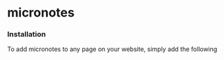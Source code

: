 # micronotes

### Installation

To add micronotes to any page on your website, simply add the following <script> tag to the HTML of the page at the bottom of the <body> section.

```html
<script type="text/javascript" src="https://cdn.jsdelivr.net/gh/generic-github-user/micronotes@v1.0/micronotes.js"></script>
```

If using plain HTML, you will need to add the script to any page that you want to add footnotes to. Alternatively, add it to a PHP functions file or similar file that loads content that must be added to every page on a website - this way, you only need to add the script once.

### Adding Footnotes

By default, footnotes can be added using the {note} and {/note} tags - just put whatever HTML you want in between those two tags, and it will automatically be made into a gorgeous, responsive footnote.

**Note:** the {note} syntax will be depreciated in version 1.5, which will introduce a custom HTML tag, <note>. From then on, the <note> tag should be used instead of {note}. However, {note} will continue to be supported for at least one year after the release of v1.5.

## Requirements

None! micronotes was designed to work without any dependencies or requirements of any kind - just drop it into your web page, and it'll work. One of the issues I had with some other JavaScript footnote plugins and libraries was that they needed [jQuery](https://jquery.com/) or other libraries to be loaded in order to work. Something as simple as adding footnotes to a web page should not require entire libraries - it should be simple, lightweight, and independent.

## Issues

Please submit any and all issues you have with micronotes to the [issues page](https://github.com/generic-github-user/micronotes/issues). I'll try to help you resolve it as soon as possible, or recommend an alternative solution if necessary.

If you want a feature added, submit that to the issues page too. I can't guarantee that everything people ask for will be added, but I'll read everything you submit.

## Alternatives

Some other great options for adding footnotes to a website include Lukas Mathis' [footnotes script](http://ignorethecode.net/blog/2010/04/20/footnotes/) from [ignore the code](http://ignorethecode.net/blog/) and [Matt Gemmell](https://github.com/mattgemmell/footnotes-popover)'s [Footnotes Popover](https://github.com/mattgemmell/footnotes-popover) script. Even just using a <title> tag with a superscript element can work, but it's not extremely elegant. [CSS Script](https://www.cssscript.com/) also has a [footnote generator](https://www.cssscript.com/sticky-footnote-generator/), in case you're looking for something that doesn't require adding any scripts to your code.

If you want to add footnotes to a [WordPress](https://wordpress.org/) website, I recommend the [Easy Footnotes](https://wordpress.org/plugins/easy-footnotes/) plugin, since JavaScript doesn't work too well with WordPress.

There really aren't that many options when it comes to adding clean, modern footnotes to a web page, though. The issue I had with most of the existing solutions was that they looked outdated, were missing important features, or relied on jQuery or other JavaScript libraries. Hopefully I was able to improve upon the existing options, and maybe someone will find this little project useful.
